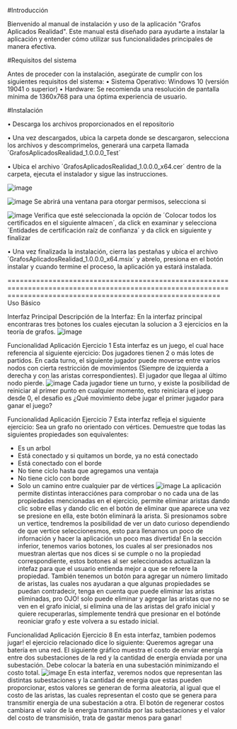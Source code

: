 #Introducción

Bienvenido al manual de instalación y uso de la aplicación "Grafos Aplicados Realidad". Este manual está diseñado para ayudarte a instalar la aplicación y entender cómo utilizar sus funcionalidades principales de manera efectiva.

#Requisitos del sistema

Antes de proceder con la instalación, asegúrate de cumplir con los siguientes requisitos del sistema:
•	Sistema Operativo: Windows 10 (versión 19041 o superior)
•	Hardware: Se recomienda una resolución de pantalla mínima de 1360x768 para una óptima experiencia de usuario.

#Instalación

• Descarga los archivos proporcionados en el repositorio

• Una vez descargados, ubica la carpeta donde se descargaron, selecciona los archivos y descomprimelos, generará una carpeta llamada ´GrafosAplicadosRealidad_1.0.0.0_Test´

•  Ubica el archivo ´GrafosAplicadosRealidad_1.0.0.0_x64.cer´ dentro de la carpeta, ejecuta el instalador y sigue las instrucciones.

![image](https://github.com/Jose47Morales/EjerciciosGrafos/assets/149639682/e24c1021-d43f-46f9-9fbe-fc1965296728)

![image](https://github.com/Jose47Morales/EjerciciosGrafos/assets/149639682/ab825959-1dc5-48c2-81f5-931f476dfb52)
Se abrirá una ventana para otorgar permisos, selecciona si

![image](https://github.com/Jose47Morales/EjerciciosGrafos/assets/149639682/870776b3-dfc1-4c34-94b9-c21f5d582859)
Verifica que esté seleccionada la opción de ´Colocar todos los certificados en el siguiente almacen´, da click en examinar y selecciona ´Entidades de certificación raíz de confianza´ y da click en siguiente y finalizar

•  Una vez finalizada la instalación, cierra las pestañas y ubica el archivo ´GrafosAplicadosRealidad_1.0.0.0_x64.msix´ y abrelo, presiona en el botón instalar y cuando termine el proceso, la aplicación ya estará instalada.

================================================================================================================================================================
Uso Básico

Interfaz Principal
Descripción de la Interfaz: En la interfaz principal encontraras tres botones los cuales ejecutan la solucion a 3 ejercicios en la teoría de grafos.
![image](https://github.com/Jose47Morales/EjerciciosGrafos/assets/149639682/7ad7d60c-cacc-4714-a4f8-d6daab6f7875)

Funcionalidad Aplicación Ejercicio 1
Esta interfaz es un juego, el cual hace referencia al siguiente ejercicio:
Dos jugadores tienen 2 o más lotes de partidos. En cada turno, el siguiente jugador puede moverse entre varios nodos con cierta restricción de movimientos (Siempre de izquierda a derecha y con las aristas correspondientes). El jugador que llegaa al último nodo pierde.
![image](https://github.com/Jose47Morales/EjerciciosGrafos/assets/149639682/dc63733c-1a7e-42de-b067-ee75362dda9a)
Cada jugador tiene un turno, y existe la posibilidad de reiniciar al primer punto en cualquier momento, esto reiniciara el juego desde 0, el desafio es ¿Qué movimiento debe jugar el primer jugador para ganar el juego?

Funcionalidad Aplicación Ejercicio 7
Esta interfaz refleja el siguiente ejercicio:
Sea un grafo no orientado con vértices. Demuestre que todas las siguientes propiedades son equivalentes:

- Es un arbol
- Está conectado y si quitamos un borde, ya no está conectado
- Está conectado con el borde
- No tiene ciclo hasta que agregamos una ventaja
- No tiene ciclo con borde
- Solo un camino entre cualquier par de vértices
![image](https://github.com/Jose47Morales/EjerciciosGrafos/assets/149639682/d2c77db4-59f1-48ed-936d-99a4ce4e0f7b)
La aplicación permite distintas interacciónes para comprobar o no cada una de las propiedades mencionadas en el ejercicio, permite eliminar aristas dando clic sobre ellas y dando clic en el botón de eliminar que aparece una vez se presione en ella, este botón eliminará la arista. Si presionamos sobre un vertice, tendremos la posibilidad de ver un dato curioso dependiendo de que vertice seleccionesmos, esto para llenarnos un poco de infornación y hacer la aplicación un poco mas divertida!
En la sección inferior, tenemos varios botones, los cuales al ser presionados nos muestran alertas que nos dices si se cumple o no la propiedad correspondiente, estos botones al ser seleccionados actualizan la intefaz para que el usuario entienda mejor a que se refoere la propiedad. También tenemos un botón para agregar un número limitado de aristas, las cuales nos ayudaran a que algunas propiedades se puedan contradecir, tenga en cuenta que puede eliminar las aristas eliminadas, pro OJO! solo puede eliminar y agregar las aristas que no se ven en el grafo inicial, si elimina una de las aristas del grafo inicial y quiere recuperarlas, simplemente tendrá que presionar en el botónde reoniciar grafo y este volvera a su estado inicial.

Funcionalidad Aplicación Ejercicio 8
En esta interfaz, tambien podemos jugar! el ejercicio relacionado dice lo siguiente:
Queremos agregar una batería en una red. El siguiente gráfico muestra el costo de enviar energía entre dos subestaciones de la red y la cantidad de energía enviada por una subestación. Debe colocar la batería en una subestación minimizando el costo total.
![image](https://github.com/Jose47Morales/EjerciciosGrafos/assets/149639682/33bd0755-b437-4b33-9a2c-9e206594561a)
En esta interfaz, veremos nodos que representan las distintas subestaciones y la cantidad de energia que estas pueden proporcionar, estos valores se generan de forma aleatoria, al igual que el costo de las aristas, las cuales representan el costo que se genera para transmitir energia de una subestación a otra. El botón de regenerar costos cambiara el valor de la energia transmitida por las subestaciones y el valor del costo de transmisión, trata de gastar menos para ganar!
